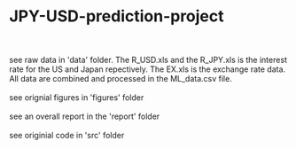 # JPY-USD-prediction-project
<br>
<br>
see raw data in 'data' folder. The R_USD.xls and the R_JPY.xls is the interest rate for the US and Japan repectively. The EX.xls is the exchange rate data. All data are combined and processed in the ML_data.csv file.
<br>
<br>
see orignial figures in 'figures' folder
<br>
<br>
see an overall report in the 'report' folder
<br>
<br>
see originial code in 'src' folder
